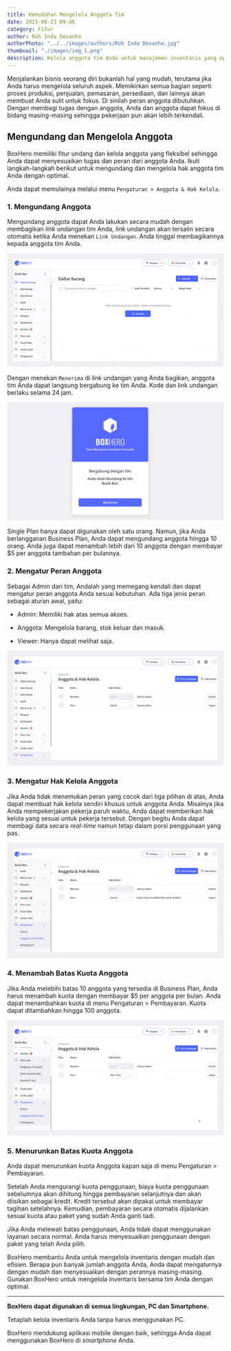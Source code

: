 ```yaml
---
title: Kemudahan Mengelola Anggota Tim
date: 2021-08-23 09:46
category: Fitur
author: Roh Inda Devanho
authorPhoto: "../../images/authors/Roh Inda Devanho.jpg"
thumbnail: "./images/img_1.png"
description: Kelola anggota tim Anda untuk manajemen inventaris yang optimal.
---
```


Menjalankan bisnis seorang diri bukanlah hal yang mudah, terutama jika Anda harus mengelola seluruh aspek. Memikirkan semua bagian seperti proses produksi, penjualan, pemasaran, persediaan, dan lainnya akan membuat Anda sulit untuk fokus. Di sinilah peran anggota dibutuhkan. Dengan membagi tugas dengan anggota, Anda dan anggota dapat fokus di bidang masing-masing sehingga pekerjaan pun akan lebih terkendali.

## Mengundang dan Mengelola Anggota

BoxHero memiliki fitur undang dan kelola anggota yang fleksibel sehingga Anda dapat menyesuaikan tugas dan peran dari anggota Anda. Ikuti langkah-langkah berikut untuk mengundang dan mengelola hak anggota tim Anda dengan optimal.

Anda dapat memulainya melalui menu `Pengaturan > Anggota & Hak Kelola`.

### 1. Mengundang Anggota

Mengundang anggota dapat Anda lakukan secara mudah dengan membagikan *link* undangan tim Anda, *link* undangan akan tersalin secara otomatis ketika Anda menekan `Link Undangan`. Anda tinggal membagikannya kepada anggota tim Anda.

![Mengundang Anggota-Fitur undang anggota](images/img_2.gif)

Dengan menekan `Menerima` di *link* undangan yang Anda bagikan, anggota tim Anda dapat langsung bergabung ke tim Anda. Kode dan link undangan berlaku selama 24 jam.

![Pesan undangan BoxHero](images/img_3.png)

<caution-box>

Single Plan hanya dapat digunakan oleh satu orang. Namun, jika Anda berlangganan Business Plan, Anda dapat mengundang anggota hingga 10 orang. Anda juga dapat menambah lebih dari 10 anggota dengan membayar $5 per anggota tambahan per bulannya.

</caution-box>

### 2. Mengatur Peran Anggota

Sebagai Admin dari tim, Andalah yang memegang kendali dan dapat mengatur peran anggota Anda sesuai kebutuhan. Ada tiga jenis peran sebagai aturan awal, yaitu:

- Admin: Memiliki hak atas semua akses.

- Anggota: Mengelola barang, stok keluar dan masuk.

- Viewer: Hanya dapat melihat saja.

![Fitur peran anggota](images/img_4.gif)

### 3. Mengatur Hak Kelola Anggota

Jika Anda tidak menemukan peran yang cocok dari tiga pilihan di atas, Anda dapat membuat hak kelola sendiri khusus untuk anggota Anda. Misalnya jika Anda mempekerjakan pekerja paruh waktu, Anda dapat memberikan hak kelola yang sesuai untuk pekerja tersebut. Dengan begitu Anda dapat membagi data secara *real-time* namun tetap dalam porsi penggunaan yang pas.

![Fitur hak kelola anggota](images/img_5.gif)

### 4. Menambah Batas Kuota Anggota

Jika Anda melebihi batas 10 anggota yang tersedia di Business Plan, Anda harus menambah kuota dengan membayar $5 per anggota per bulan. Anda dapat menambahkan kuota di menu Pengaturan > Pembayaran. Kuota dapat ditambahkan hingga 100 anggota.

![Fitur penambahan dan pengurangan batas penggunaan](images/img_6.gif)

### 5. Menurunkan Batas Kuota Anggota

Anda dapat menurunkan kuota Anggota kapan saja di menu Pengaturan > Pembayaran.

Setelah Anda mengurangi kuota penggunaan, biaya kuota penggunaan sebelumnya akan dihitung hingga pembayaran selanjutnya dan akan diisikan sebagai kredit. Kredit tersebut akan dipakai untuk membayar tagihan setelahnya. Kemudian, pembayaran secara otomatis dijalankan sesuai kuota atau paket yang sudah Anda ganti tadi.

<caution-box>

Jika Anda melewati batas penggunaan, Anda tidak dapat menggunakan layanan secara normal. Anda harus menyesuaikan penggunaan dengan paket yang telah Anda pilih.

</caution-box>

BoxHero membantu Anda untuk mengelola inventaris dengan mudah dan efisien. Berapa pun banyak jumlah anggota Anda, Anda dapat mengaturnya dengan mudah dan menyesuaikan dengan perannya masing-masing. Gunakan BoxHero untuk mengelola inventaris bersama tim Anda dengan optimal.



<hr/>

<tip-box>

**BoxHero dapat digunakan di semua lingkungan, PC dan ****Smartphone****.**

Tetaplah kelola inventaris Anda tanpa harus menggunakan PC.

BoxHero mendukung aplikasi mobile dengan baik, sehingga Anda dapat menggunakan BoxHero di *smartphone* Anda.

</tip-box>



